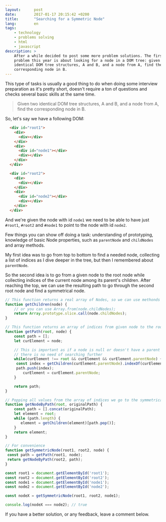 ```yaml
---
layout:      post
date:        2017-01-17 20:15:42 +0200
title:       "Searching for a Symmetric Node"
lang:        en
tags:
    - technology
    - problems solving
    - html
    - javascript
description: >
    After a while decided to post some more problem solutions. The first
    problem this year is about looking for a node in a DOM tree: given two
    identical DOM tree structures, A and B, and a node from A, find the
    corresponding node in B.
---
```

This type of tasks is usually a good thing to do when doing some interview preparation as it's pretty short, doesn't require a ton of questions and checks several basic skills at the same time.

> Given two identical DOM tree structures, A and B, and a node from A, find the corresponding node in B.

So, let's say we have a following DOM:

```html
  <div id="root1">
    <div>
      <div></div>
    </div>
    <div>
      <div id="node1"></div>
      <div></div>
    </div>
  </div>

  <div id="root2">
    <div>
      <div></div>
    </div>
    <div>
      <div id="node2"></div>
      <div></div>
    </div>
  </div>
```

And we're given the node with id `node1` we need to be able to have just `#root1`, `#root2` and `#node1` to point to the node with id `node2`.

Few things you can show off doing a task: understanding of prototyping, knowledge of basic Node properties, such as `parentNode` and `childNodes` and array methods.

My first idea was to go from top to bottom to find a needed node, collecting a list of indices as I dive deeper in the tree, but then I remembered about `parentNode`.

So the second idea is to go from a given node to the root node while collecting indices of the current node among its parent's children. After reaching the top, we can use the resulting path to go through the second root node and find a symmetrical node.

```javascript
// This function returns a real array of Nodes, so we can use methonds like "indexOf"
function getChildren(node) {
    // or you can use Array.from(node.childNodes);
    return Array.prototype.slice.call(node.childNodes);
}

// This function returns an array of indices from given node to the root
function getPath(root, node) {
    const path = [];
    let curElement = node;

    // This is important as if a node is null or doesn't have a parent
    // there is no need of searching further
    while(curElement !== root && curElement && curElement.parentNode) {
     const index = getChildren(curElement.parentNode).indexOf(curElement);
     path.push(index);
        curElement = curElement.parentNode;
    }

    return path;
}

// Popping all values from the array of indices we go to the symmetrical node
function getNodeByPath(root, originalPath) {
    const path = [].concat(originalPath);
    let element = root;
    while (path.length) {
       element = getChildren(element)[path.pop()];
    }
    return element;
}

// For convenience
function getSymmetricNode(root1, root2, node) {
 const path = getPath(root1, node);
 return getNodeByPath(root2, path);
}

const root1 = document.getElementById('root1');
const root2 = document.getElementById('root2');
const node1 = document.getElementById('node1');
const node2 = document.getElementById('node2');

const nodeX = getSymmetricNode(root1, root2, node1);

console.log(nodeX === node2); // true
```

If you have a better solution, or any feedback, leave a comment below.
